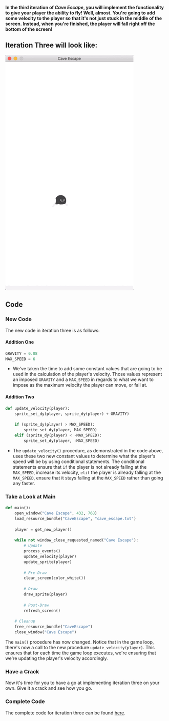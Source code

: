 __In the third iteration of *Cave Escape*, you will implement the functionality to give your player the ability to fly! Well, almost. You're going to add some velocity to the player so that it's not just stuck in the middle of the screen. Instead, when you're finished, the player will fall right off the bottom of the screen!__

## Iteration Three will look like:
![Iteration Three](https://raw.githubusercontent.com/itco-education/cave-escape/master/Documentation/Images/iteration_3.gif)

## Code

### New Code
The new code in iteration three is as follows:

#### Addition One
```python
GRAVITY = 0.08
MAX_SPEED = 6
```

- We've taken the time to add some constant values that are going to be used in the calculation of the player's velocity. Those values represent an imposed ```GRAVITY``` and a ```MAX_SPEED``` in regards to what we want to impose as the maximum velocity the player can move, or fall at.

#### Addition Two
```python
def update_velocity(player):
    sprite_set_dy(player, sprite_dy(player) + GRAVITY)

    if (sprite_dy(player) > MAX_SPEED):
        sprite_set_dy(player, MAX_SPEED)
    elif (sprite_dy(player) < -MAX_SPEED):
        sprite_set_dy(player, -MAX_SPEED)
```

- The ```update_velocity()``` procedure, as demonstrated in the code above, uses these two new constant values to determine what the player's speed will be by using conditional statements. The conditional statements ensure that ```if``` the player is not already falling at the ```MAX_SPEED```, increase its velocity, ```elif``` the player is already falling at the ```MAX_SPEED```, ensure that it stays falling at the ```MAX_SPEED``` rather than going any faster.

### Take a Look at Main
```python
def main():
    open_window("Cave Escape", 432, 768)
    load_resource_bundle("CaveEscape", "cave_escape.txt")

    player = get_new_player()

    while not window_close_requested_named("Cave Escape"):
        # Update
        process_events()
        update_velocity(player)
        update_sprite(player)

        # Pre-Draw
        clear_screen(color_white())

        # Draw
        draw_sprite(player)

        # Post-Draw
        refresh_screen()

    # Cleanup
    free_resource_bundle("CaveEscape")
    close_window("Cave Escape")
```

The ```main()``` procedure has now changed. Notice that in the game loop, there's now a call to the new procedure ```update_velocity(player)```. This ensures that for each time the game loop executes, we're ensuring that we're updating the player's velocity accordingly.

### Have a Crack
Now it's time for you to have a go at implementing iteration three on your own. Give it a crack and see how you go.

### Complete Code
The complete code for iteration three can be found [here](https://raw.githubusercontent.com/itco-education/cave-escape/master/python/iteration_3.py).
